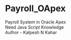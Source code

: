 # Payroll_OApex
Payroll System in Oracle Apex
<br>
Need Java Script Knowledge 
<br>
Author - Kalpesh N Kahar 
